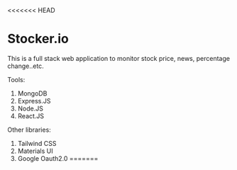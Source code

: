 <<<<<<< HEAD
# Stocker.io

This is a full stack web application to monitor stock price, news, percentage change..etc.

Tools:
1. MongoDB
2. Express.JS
3. Node.JS
4. React.JS

Other libraries:
1. Tailwind CSS
2. Materials UI
3. Google Oauth2.0
=======

